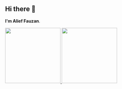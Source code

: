 ## Hi there 👋

**I'm Alief Fauzan**.<br>

<p align="left">
<a href="https://github.com/aliefauzan">
  <img height="180em" src="https://github-readme-stats-eight-theta.vercel.app/api?username=aliefauzan&show_icons=true&theme=algolia&include_all_commits=true&count_private=true"/>
  <img height="180em" src="https://github-readme-stats-eight-theta.vercel.app/api/top-langs/?username=aliefauzan&layout=compact&layout=compact&theme=algolia"/>
</a>
</p>
<!--
**aliefauzan/aliefauzan** is a ✨ _special_ ✨ repository because its `README.md` (this file) appears on your GitHub profile.

Here are some ideas to get you started:

- 🔭 I’m currently working on ...
- 🌱 I’m currently learning ...
- 👯 I’m looking to collaborate on ...
- 🤔 I’m looking for help with ...
- 💬 Ask me about ...
- 📫 How to reach me: ...
- 😄 Pronouns: ...
- ⚡ Fun fact: ...
-->
